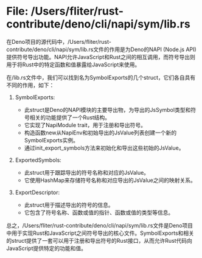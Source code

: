 # File: /Users/fliter/rust-contribute/deno/cli/napi/sym/lib.rs

在Deno项目的源代码中，/Users/fliter/rust-contribute/deno/cli/napi/sym/lib.rs文件的作用是为Deno的NAPI (Node.js API)提供符号导出功能。NAPI允许JavaScript和Rust之间的相互调用，而符号导出则用于将Rust中的特定函数和值暴露给JavaScript来使用。

在/lib.rs文件中，我们可以找到名为SymbolExports的几个struct，它们各自具有不同的作用，如下：

1. SymbolExports:
   - 此struct是Deno的NAPI模块的主要导出物，为导出的JsSymbol类型和符号相关的功能提供了一个Rust结构。
   - 它实现了NapiModule trait，用于注册和导出符号。
   - 构造函数new从NapiEnv和初始导出的JsValue列表创建一个新的SymbolExports实例。
   - 通过init_export_symbols方法来初始化和导出这些初始的JsValue。

2. ExportedSymbols:
   - 此struct用于跟踪导出的符号名称和对应的JsValue。
   - 它使用HashMap来存储符号名称和对应导出的JsValue之间的映射关系。

3. ExportDescriptor:
   - 此struct用于描述导出的符号的信息。
   - 它包含了符号名称、函数或值的指针、函数或值的类型等信息。

总之，/Users/fliter/rust-contribute/deno/cli/napi/sym/lib.rs文件是Deno项目中用于实现Rust和JavaScript之间符号导出的核心文件。SymbolExports和相关的struct提供了一套可以用于注册和导出符号的Rust接口，从而允许Rust代码向JavaScript提供特定的功能和值。

